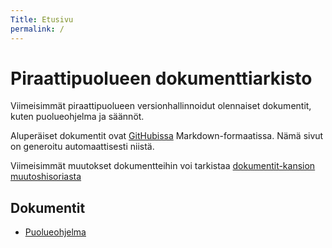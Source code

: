 ```yaml
---
Title: Etusivu
permalink: /
---
```


Piraattipuolueen dokumenttiarkisto
====================================

Viimeisimmät piraattipuolueen versionhallinnoidut olennaiset dokumentit, kuten
puolueohjelma ja säännöt.

Aluperäiset dokumentit ovat
[GitHubissa](https://github.com/piraattipuolue/piraattipuolue.github.io)
Markdown-formaatissa. Nämä sivut on generoitu automaattisesti niistä.

Viimeisimmät muutokset dokumentteihin voi tarkistaa
[dokumentit-kansion muutoshisoriasta](https://github.com/piraattipuolue/piraattipuolue.github.io/commits/master/dokumentit)

Dokumentit
----------
* [Puolueohjelma](/puolueohjelma)
